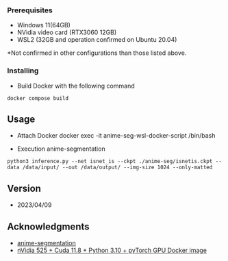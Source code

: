 ### Prerequisites

* Windows 11(64GB)
* NVidia video card (RTX3060 12GB)
* WSL2 (32GB and operation confirmed on Ubuntu 20.04)

*Not confirmed in other configurations than those listed above.

### Installing

* Build Docker with the following command
```
docker compose build
```

## Usage

* Attach Docker
docker exec -it anime-seg-wsl-docker-script /bin/bash

* Execution anime-segmentation
```
python3 inference.py --net isnet_is --ckpt ./anime-seg/isnetis.ckpt --data /data/input/ --out /data/output/ --img-size 1024 --only-matted
```

## Version

* 2023/04/09

## Acknowledgments

* [anime-segmentation](https://github.com/SkyTNT/anime-segmentation) 
* [nVidia 525 + Cuda 11.8 + Python 3.10 + pyTorch GPU Docker image](https://dev.to/ordigital/nvidia-525-cuda-118-python-310-pytorch-gpu-docker-image-1l4a)


